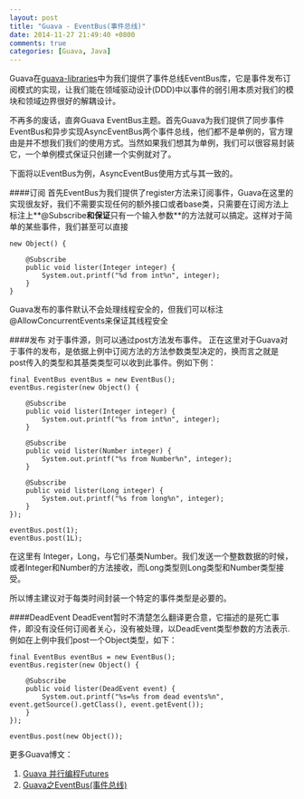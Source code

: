 ```yaml
---
layout: post
title: "Guava - EventBus(事件总线)"
date: 2014-11-27 21:49:40 +0800
comments: true
categories: [Guava, Java]
---
```

Guava在[guava-libraries](http://code.google.com/p/guava-libraries/)中为我们提供了事件总线EventBus库，它是事件发布订阅模式的实现，让我们能在领域驱动设计(DDD)中以事件的弱引用本质对我们的模块和领域边界很好的解耦设计。

不再多的废话，直奔Guava EventBus主题。首先Guava为我们提供了同步事件EventBus和异步实现AsyncEventBus两个事件总线，他们都不是单例的，官方理由是并不想我们我们的使用方式。当然如果我们想其为单例，我们可以很容易封装它，一个单例模式保证只创建一个实例就对了。

下面将以EventBus为例，AsyncEventBus使用方式与其一致的。

####订阅
首先EventBus为我们提供了register方法来订阅事件，Guava在这里的实现很友好，我们不需要实现任何的额外接口或者base类，只需要在订阅方法上标注上**@Subscribe**和保证**只有一个输入参数**的方法就可以搞定。这样对于简单的某些事件，我们甚至可以直接

	new Object() {

	    @Subscribe
	    public void lister(Integer integer) {
	        System.out.printf("%d from int%n", integer);
	    }
	}

Guava发布的事件默认不会处理线程安全的，但我们可以标注@AllowConcurrentEvents来保证其线程安全

####发布
对于事件源，则可以通过post方法发布事件。 正在这里对于Guava对于事件的发布，是依据上例中订阅方法的方法参数类型决定的，换而言之就是post传入的类型和其基类类型可以收到此事件。例如下例：

	final EventBus eventBus = new EventBus();
    eventBus.register(new Object() {

        @Subscribe
        public void lister(Integer integer) {
            System.out.printf("%s from int%n", integer);
        }

        @Subscribe
        public void lister(Number integer) {
            System.out.printf("%s from Number%n", integer);
        }

        @Subscribe
        public void lister(Long integer) {
            System.out.printf("%s from long%n", integer);
        }
    });

	eventBus.post(1);
	eventBus.post(1L);

在这里有	Integer，Long，与它们基类Number。我们发送一个整数数据的时候，或者Integer和Number的方法接收，而Long类型则Long类型和Number类型接受。

所以博主建议对于每类时间封装一个特定的事件类型是必要的。

####DeadEvent
DeadEvent暂时不清楚怎么翻译更合意，它描述的是死亡事件，即没有没任何订阅者关心，没有被处理，以DeadEvent类型参数的方法表示.例如在上例中我们post一个Object类型，如下：

	final EventBus eventBus = new EventBus();
	eventBus.register(new Object() {

	    @Subscribe
	    public void lister(DeadEvent event) {
	        System.out.printf("%s=%s from dead events%n", event.getSource().getClass(), event.getEvent());
	    }
	});

	eventBus.post(new Object());

更多Guava博文：

1. [Guava 并行编程Futures](http://greengerong.github.io/blog/2014/11/21/guava-bing-xing-bian-cheng-futures/)
2. [Guava之EventBus(事件总线)](http://greengerong.github.io/blog/2014/11/27/guava-eventbus/)
